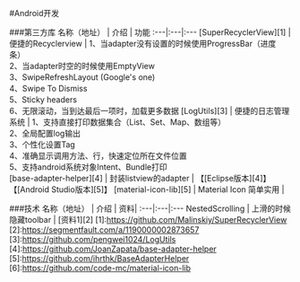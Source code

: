 #Android开发

###第三方库
名称（地址） | 介绍 | 功能
:---|:---|:---
[SuperRecyclerView][1] | 便捷的Recyclerview | 1、当adapter没有设置的时候使用ProgressBar（进度条）</br>2、当adapter时空的时候使用EmptyView </br>3、SwipeRefreshLayout (Google's one)  </br>4、Swipe To Dismiss  </br>5、Sticky headers </br>6、无限滚动，当到达最后一项时，加载更多数据 
[LogUtils][3] | 便捷的日志管理系统 | 1、支持直接打印数据集合（List、Set、Map、数组等）</br>2、全局配置log输出 </br>3、个性化设置Tag </br>4、准确显示调用方法、行，快速定位所在文件位置 </br>5、支持android系统对象Intent、Bundle打印  
[base-adapter-helper][4] | 封装listview的adapter | 【[Eclipse版本][4]】【[Android Studio版本][5]】
[material-icon-lib][5] | Material Icon 简单实用 |


###技术
名称（地址） | 介绍 | 资料|
:---|:---|:---
NestedScrolling | 上滑的时候隐藏toolbar | [资料1][2]
[1]:https://github.com/Malinskiy/SuperRecyclerView
[2]:https://segmentfault.com/a/1190000002873657
[3]:https://github.com/pengwei1024/LogUtils
[4]:https://github.com/JoanZapata/base-adapter-helper
[5]:https://github.com/ihrthk/BaseAdapterHelper
[6]:https://github.com/code-mc/material-icon-lib
